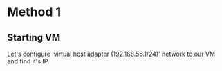 # Method 1

## Starting VM

Let's configure 'virtual host adapter (192.168.56.1/24)' network to our VM and find it's IP.

```bash

```

